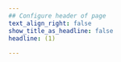```yaml
---
## Configure header of page
text_align_right: false
show_title_as_headline: false
headline: (1)
  
---
```

